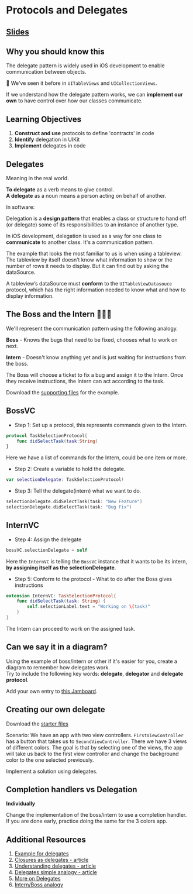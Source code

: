 <!-- Run this slideshow via the following command: -->
<!-- reveal-md README.md -w -->


<!-- .slide: class="header" -->

# Protocols and Delegates

## [Slides](https://make-school-courses.github.io/MOB-1.3-Dynamic-iOS-Apps/Slides/Lesson3/README.html ':ignore')

<!-- > -->

## Why you should know this

The delegate pattern is widely used in iOS development to enable communication between objects.

🧐 We've seen it before in `UITableViews` and `UICollectionViews`.

If we understand how the delegate pattern works, we can **implement our own** to have control over how our classes communicate.

<!-- > -->

## Learning Objectives

1. **Construct and use** protocols to define 'contracts' in code
1. **Identify** delegation in UIKit
1. **Implement** delegates in code

<!-- > -->

## Delegates

Meaning in the real world.

**To delegate** as a verb means to give control.<br>
**A delegate** as a noun means a person acting on behalf of another.

<!-- > -->

In software:

Delegation is a **design pattern** that enables a class or structure to hand off (or delegate) some of its responsibilities to an instance of another type.

In iOS development, delegation is used as a way for one class to **communicate** to another class. It's a communication pattern.

<!-- > -->

The example that looks the most familiar to us is when using a tableview. The tableview by itself doesn’t know what information to show or the number of rows it needs to display. But it can find out by asking the dataSource.

A tableview’s dataSource must **conform** to the `UITableViewDatasouce` protocol, which has the right information needed to know what and how to display information.

<!-- > -->

## The Boss and the Intern 👩🏻‍💻

We'll represent the communication pattern using the following analogy.

**Boss** - Knows the bugs that need to be fixed, chooses what to work on next.

**Intern** - Doesn't know anything yet and is just waiting for instructions from the boss.

<!-- > -->

The Boss will choose a ticket to fix a bug and assign it to the Intern. Once they receive instructions, the Intern can act according to the task.

Download the [supporting files](https://github.com/amelinagzz/delegate-starter) for the example.

<!-- > -->

## BossVC

- Step 1: Set up a protocol, this represents commands given to the Intern.

```swift
protocol TaskSelectionProtocol{
    func didSelectTask(task:String)
}
```

Here we have a list of commands for the Intern, could be one item or more.

<!-- > -->

- Step 2: Create a variable to hold the delegate.

```swift
var selectionDelegate: TaskSelectionProtocol!
```

<!-- > -->

- Step 3: Tell the delegate(intern) what we want to do.

```swift
selectionDelegate.didSelectTask(task: "New Feature")
selectionDelegate.didSelectTask(task: "Bug Fix")
```

<!-- > -->

## InternVC

- Step 4: Assign the delegate

```swift
bossVC.selectionDelegate = self
```

Here the `InternVC` is telling the `BossVC` instance that it wants to be its intern, **by assigning itself as the selectionDelegate**.

<!-- > -->

- Step 5: Conform to the protocol - What to do after the Boss gives instructions

```swift
extension InternVC: TaskSelectionProtocol{
    func didSelectTask(task: String) {
        self.selectionLabel.text = "Working on \(task)"
    }
}
```

The Intern can proceed to work on the assigned task.

<!-- > -->

## Can we say it in a diagram?

Using the example of boss/intern or other if it's easier for you, create a diagram to remember how delegates work.<br>
Try to include the following key words: **delegate**, **delegator** and **delegate protocol**.

Add your own entry to [this Jamboard](https://jamboard.google.com/d/1F6mVerVYxf7AEYv8KReZKCgGMTBwmRc96qQkEz5lbXg/viewer).

<!--

Part 2 - Pairs

Share and explain your diagram to a peer and compare both diagrams to see any similarities or differences<br>
**Discuss the table view scenario, who is the delegate and delegator? What is the protocol being used?**

-->

## Creating our own delegate

Download the [starter files](https://github.com/amelinagzz/delegates-starter)

Scenario: We have an app with two view controllers. `FirstViewController` has a button that takes us to `SecondViewController`. There we have 3 views of different colors. The goal is that by selecting one of the views, the app will take us back to the first view controller and change the background color to the one selected previously.

Implement a solution using delegates.

<!--
The first part will take place in `SecondViewController`.

### Step 1: Adding the protocol
```Swift
protocol BackgroundColorDelegate{
    func colorSelected(color:UIColor)
}
```
### Step 2: Creating a delegate property
```Swift
var delegate: BackgroundColorDelegate?
```
### Step 3: Adding the delegate method call
```Swift
//Dismiss view controller and call method
self.delegate?.colorSelected(color: someColor)
```

Now we move to `FirstViewController`

### Step 4: Adopting the protocol
Include `BackgroundColorDelegate` in the class declaration.

### Step 5: Creating a reference of SecondViewController specifying the delegate
```Swift
let secondVC = segue.destination as! SecondViewController
            secondVC.delegate = self
```
### Step 6: Use the method of the protocol
```Swift
func colorSelected(color: UIColor) {
  // set background color
}
```

Running the program should work as expected now -->

<!-- > -->

## Completion handlers vs Delegation

**Individually**

Change the implementation of the boss/intern to use a completion handler.<br>
If you are done early, practice doing the same for the 3 colors app.

<!-- > -->

## Additional Resources

1. [Example for delegates](https://medium.com/@jamesrochabrun/implementing-delegates-in-swift-step-by-step-d3211cbac3ef)
1. [Closures as delegates - article](https://medium.com/@dmlebron/using-swift-closures-as-an-alternative-to-delegates-5c3c1a7f45d6)
1. [Understanding delegates - article](https://www.appcoda.com/swift-delegate/)
1. [Delegates simple analogy - article](https://blog.bobthedeveloper.io/the-meaning-of-delegate-in-swift-347eaa9674d)
1. [More on Delegates](https://www.andrewcbancroft.com/2015/04/08/how-delegation-works-a-swift-developer-guide/)
1. [Intern/Boss analogy](https://www.youtube.com/watch?v=DBWu6TnhLeY)
